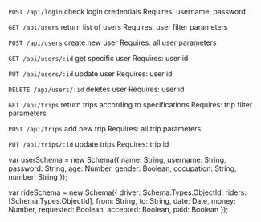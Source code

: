 `POST /api/login` check login credentials
Requires: username, password


`GET /api/users` return list of users
Requires: user filter parameters


`POST /api/users` create new user
Requires: all user parameters


`GET /api/users/:id` get specific user
Requires: user id


`PUT /api/users/:id` update user
Requires: user id


`DELETE /api/users/:id` deletes user
Requires: user id


`GET /api/trips` return trips according to specifications
Requires: trip filter parameters


`POST /api/trips` add new trip
Requires: all trip parameters


`PUT /api/trips/:id` update trips
Requires: trip id


var userSchema = new Schema({
  name: String,
  username: String,
  password: String,
  age: Number,
  gender: Boolean,
  occupation: String,
  number: String
  });



var rideSchema = new Schema({
  driver: Schema.Types.ObjectId,
  riders: [Schema.Types.ObjectId],
  from: String,
  to: String,
  date: Date,
  money: Number,
  requested: Boolean,
  accepted: Boolean,
  paid: Boolean
});

